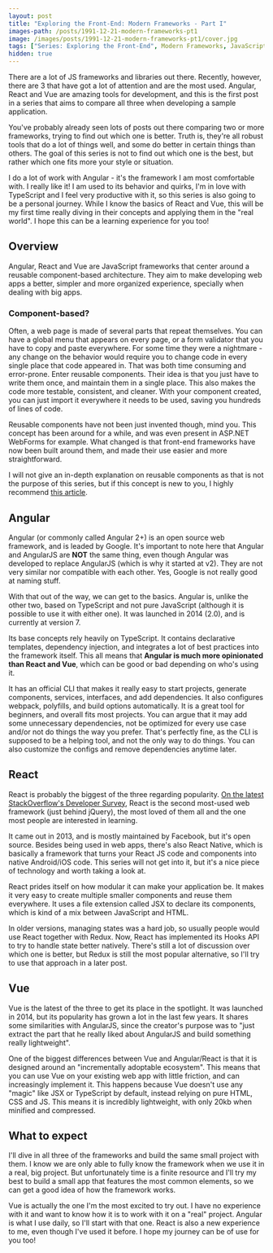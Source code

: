 ```yaml
---
layout: post
title: "Exploring the Front-End: Modern Frameworks - Part I"
images-path: /posts/1991-12-21-modern-frameworks-pt1
image: /images/posts/1991-12-21-modern-frameworks-pt1/cover.jpg
tags: ["Series: Exploring the Front-End", Modern Frameworks, JavaScript, Software Development]
hidden: true
---
```


There are a lot of JS frameworks and libraries out there. Recently, however, there are 3 that have got a lot of attention and are the most used. Angular, React and Vue are amazing tools for development, and this is the first post in a series that aims to compare all three when developing a sample application.

You've probably already seen lots of posts out there comparing two or more frameworks, trying to find out which one is better. Truth is, they're all robust tools that do a lot of things well, and some do better in certain things than others. The goal of this series is not to find out which one is the best, but rather which one fits more your style or situation.

I do a lot of work with Angular - it's the framework I am most comfortable with. I really like it! I am used to its behavior and quirks, I'm in love with TypeScript and I feel very productive with it, so this series is also going to be a personal journey. While I know the basics of React and Vue, this will be my first time really diving in their concepts and applying them in the "real world". I hope this can be a learning experience for you too!

## Overview

Angular, React and Vue are JavaScript frameworks that center around a reusable component-based architecture. They aim to make developing web apps a better, simpler and more organized experience, specially when dealing with big apps.

### Component-based?

Often, a web page is made of several parts that repeat themselves. You can have a global menu that appears on every page, or a form validator that you have to copy and paste everywhere. For some time they were a nightmare - any change on the behavior would require you to change code in every single place that code appeared in. That was both time consuming and error-prone.
Enter reusable components. Their idea is that you just have to write them once, and maintain them in a single place. This also makes the code more testable, consistent, and cleaner. With your <form-validator> component created, you can just import it everywhere it needs to be used, saving you hundreds of lines of code.
    
Reusable components have not been just invented though, mind you. This concept has been around for a while, and was even present in ASP.NET WebForms for example. What changed is that front-end frameworks have now been built around them, and made their use easier and more straightforward.
    
I will not give an in-depth explanation on reusable components as that is not the purpose of this series, but if this concept is new to you, I highly recommend [this article](https://medium.com/@dan.shapiro1210/understanding-component-based-architecture-3ff48ec0c238).

## Angular

Angular (or commonly called Angular 2+) is an open source web framework, and is leaded by Google. It's important to note here that Angular and AngularJS are **NOT** the same thing, even though Angular was developed to replace AngularJS (which is why it started at v2). They are not very similar nor compatible with each other. Yes, Google is not really good at naming stuff.

With that out of the way, we can get to the basics. Angular is, unlike the other two, based on TypeScript and not pure JavaScript (although it is possible to use it with either one). It was launched in 2014 (2.0), and is currently at version 7.

Its base concepts rely heavily on TypeScript. It contains declarative templates, dependency injection, and integrates a lot of best practices into the framework itself. This all means that **Angular is much more opinionated than React and Vue**, which can be good or bad depending on who's using it.

It has an official CLI that makes it really easy to start projects, generate components, services, interfaces, and add dependencies. It also configures webpack, polyfills, and build options automatically. It is a great tool for beginners, and overall fits most projects. You can argue that it may add some unnecessary dependencies, not be optimized for every use case and/or not do things the way you prefer. That's perfectly fine, as the CLI is supposed to be a helping tool, and not the only way to do things. You can also customize the configs and remove dependencies anytime later.

## React

React is probably the biggest of the three regarding popularity. [On the latest StackOverflow's Developer Survey](https://insights.stackoverflow.com/survey/2019), React is the second most-used web framework (just behind jQuery), the most loved of them all and the one most people are interested in learning.

It came out in 2013, and is mostly maintained by Facebook, but it's open source. Besides being used in web apps, there's also React Native, which is basically a framework that turns your React JS code and components into native Android/iOS code. This series will not get into it, but it's a nice piece of technology and worth taking a look at.

React prides itself on how modular it can make your application be. It makes it very easy to create multiple smaller components and reuse them everywhere. It uses a file extension called JSX to declare its components, which is kind of a mix between JavaScript and HTML.

In older versions, managing states was a hard job, so usually people would use React together with Redux. Now, React has implemented its Hooks API to try to handle state better natively. There's still a lot of discussion over which one is better, but Redux is still the most popular alternative, so I'll try to use that approach in a later post.
    
    
## Vue

Vue is the latest of the three to get its place in the spotlight. It was launched in 2014, but its popularity has grown a lot in the last few years. It shares some similarities with AngularJS, since the creator's purpose was to "just extract the part that he really liked about AngularJS and build something really lightweight".

One of the biggest differences between Vue and Angular/React is that it is designed around an "incrementally adoptable ecosystem". This means that you can use Vue on your existing web app with little friction, and can increasingly implement it. This happens because Vue doesn't use any "magic" like JSX or TypeScript by default, instead relying on pure HTML, CSS and JS. This means it is incredibly lightweight, with only 20kb when minified and compressed.

## What to expect

I'll dive in all three of the frameworks and build the same small project with them. I know we are only able to fully know the framework when we use it in a real, big project. But unfortunately time is a finite resource and I'll try my best to build a small app that features the most common elements, so we can get a good idea of how the framework works.

Vue is actually the one I'm the most excited to try out. I have no experience with it and want to know how it is to work with it on a "real" project. Angular is what I use daily, so I'll start with that one. React is also a new experience to me, even though I've used it before. I hope my journey can be of use for you too!